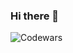 ### Hi there 👋
![Codewars](https://github.r2v.ch/codewars?user=DaniilMashkov&stroke=black&hide_clan=true)
<!--
**DaniilMashkov/DaniilMashkov** is a ✨ _special_ ✨ repository because its `README.md` (this file) appears on your GitHub profile.

Here are some ideas to get you started:

- 🔭 I’m currently working on ...
- 🌱 I’m currently learning ...
- 👯 I’m looking to collaborate on ...
- 🤔 I’m looking for help with ...
- 💬 Ask me about ...
- 📫 How to reach me: ...
- 😄 Pronouns: ...
- ⚡ Fun fact: ...
-->
